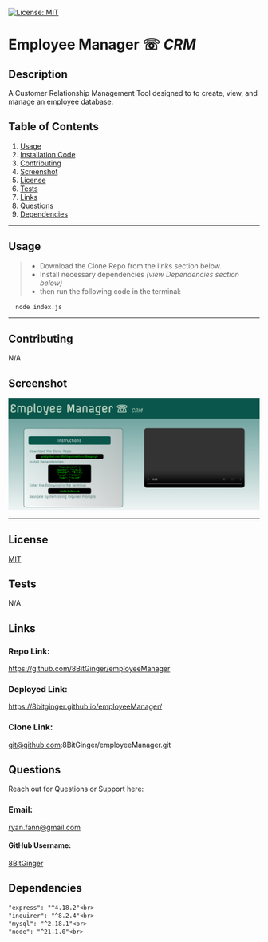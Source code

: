 
<a id="badges"></a>
[![License: MIT](https://img.shields.io/badge/License-MIT-yellow.svg)](https://opensource.org/licenses/MIT)


# **Employee Manager** ☏  ***CRM***

## Description
A Customer Relationship Management Tool designed to to create, view, and manage an employee database.



## Table of Contents
1. [Usage](#usage)
2. [Installation Code](#installation)
3. [Contributing](#contributing)
4. [Screenshot](#screenshot)
5. [License](#license)
6. [Tests](#tests)
7. [Links](#links)
8. [Questions](#support)
9. [Dependencies](#depend)

---

<a id="usage"></a>
## Usage
> - Download the Clone Repo from the links section below.  <br>
> - Install necessary dependencies <em>(view Dependencies section below)</em> <br>
> - then run the following code in the terminal:

<a id="installation"></a>
```
  node index.js
```

---

<a id="contributing"></a>
## Contributing
N/A


<a id="screenshot"></a>
## Screenshot
![screenshot](./assets/images/crm-Screenshot.png)

---


<a id="license"></a>
## License
[MIT](https://opensource.org/licenses/MIT)


<a id="tests"></a>
## Tests
N/A


<a id="links"></a>
## Links
### Repo Link:
 https://github.com/8BitGinger/employeeManager
### Deployed Link:
https://8bitginger.github.io/employeeManager/
### Clone Link:
git@github.com:8BitGinger/employeeManager.git


<a id="support"></a>
## Questions
Reach out for Questions or Support here:
### Email: 
ryan.fann@gmail.com
#### GitHub Username: 
[8BitGinger](https://github.com/8BitGinger)

<a id="depend"></a>
## Dependencies
```
"express": "^4.18.2"<br>
"inquirer": "^8.2.4"<br>
"mysql": "^2.18.1"<br>
"node": "^21.1.0"<br>
```